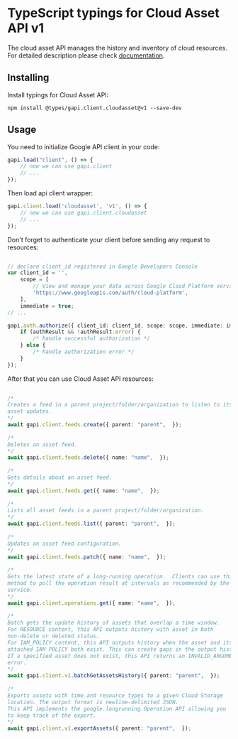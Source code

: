# TypeScript typings for Cloud Asset API v1
The cloud asset API manages the history and inventory of cloud resources.
For detailed description please check [documentation](https://cloud.google.com/resource-manager/docs/cloud-asset-inventory/quickstart-cloud-asset-inventory).

## Installing

Install typings for Cloud Asset API:
```
npm install @types/gapi.client.cloudasset@v1 --save-dev
```

## Usage

You need to initialize Google API client in your code:
```typescript
gapi.load("client", () => { 
    // now we can use gapi.client
    // ... 
});
```

Then load api client wrapper:
```typescript
gapi.client.load('cloudasset', 'v1', () => {
    // now we can use gapi.client.cloudasset
    // ... 
});
```

Don't forget to authenticate your client before sending any request to resources:
```typescript

// declare client_id registered in Google Developers Console
var client_id = '',
    scope = [     
        // View and manage your data across Google Cloud Platform services
        'https://www.googleapis.com/auth/cloud-platform',
    ],
    immediate = true;
// ...

gapi.auth.authorize({ client_id: client_id, scope: scope, immediate: immediate }, authResult => {
    if (authResult && !authResult.error) {
        /* handle successful authorization */
    } else {
        /* handle authorization error */
    }
});            
```

After that you can use Cloud Asset API resources:

```typescript 
    
/* 
Creates a feed in a parent project/folder/organization to listen to its
asset updates.  
*/
await gapi.client.feeds.create({ parent: "parent",  }); 
    
/* 
Deletes an asset feed.  
*/
await gapi.client.feeds.delete({ name: "name",  }); 
    
/* 
Gets details about an asset feed.  
*/
await gapi.client.feeds.get({ name: "name",  }); 
    
/* 
Lists all asset feeds in a parent project/folder/organization.  
*/
await gapi.client.feeds.list({ parent: "parent",  }); 
    
/* 
Updates an asset feed configuration.  
*/
await gapi.client.feeds.patch({ name: "name",  }); 
    
/* 
Gets the latest state of a long-running operation.  Clients can use this
method to poll the operation result at intervals as recommended by the API
service.  
*/
await gapi.client.operations.get({ name: "name",  }); 
    
/* 
Batch gets the update history of assets that overlap a time window.
For RESOURCE content, this API outputs history with asset in both
non-delete or deleted status.
For IAM_POLICY content, this API outputs history when the asset and its
attached IAM POLICY both exist. This can create gaps in the output history.
If a specified asset does not exist, this API returns an INVALID_ARGUMENT
error.  
*/
await gapi.client.v1.batchGetAssetsHistory({ parent: "parent",  }); 
    
/* 
Exports assets with time and resource types to a given Cloud Storage
location. The output format is newline-delimited JSON.
This API implements the google.longrunning.Operation API allowing you
to keep track of the export.  
*/
await gapi.client.v1.exportAssets({ parent: "parent",  });
```
